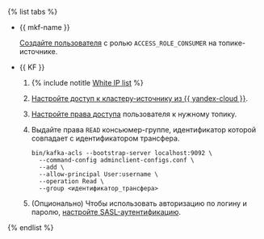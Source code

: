 {% list tabs %}

- {{ mkf-name }}
    
    
    [Создайте пользователя](../../../../managed-kafka/operations/cluster-accounts.md#create-account) с ролью `ACCESS_ROLE_CONSUMER` на топике-источнике.


- {{ KF }}
    
    1. {% include notitle [White IP list](../../configure-white-ip.md) %}
    
    1. [Настройте доступ к кластеру-источнику из {{ yandex-cloud }}](../../../../data-transfer/concepts/network.md#source-external).
    
    1. [Настройте права доступа](https://kafka.apache.org/documentation/#multitenancy-security) пользователя к нужному топику.
    
    1. Выдайте права `READ` консьюмер-группе, идентификатор которой совпадает с идентификатором трансфера.
    
        ```text
        bin/kafka-acls --bootstrap-server localhost:9092 \
          --command-config adminclient-configs.conf \
          --add \
          --allow-principal User:username \
          --operation Read \
          --group <идентификатор_трансфера>
        ```
    
    1. (Опционально) Чтобы использовать авторизацию по логину и паролю, [настройте SASL-аутентификацию](https://kafka.apache.org/documentation/#security_sasl).

{% endlist %}